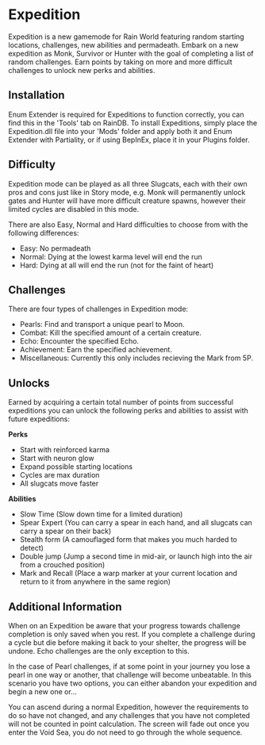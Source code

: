 # Expedition

Expedition is a new gamemode for Rain World featuring random starting locations, challenges, new abilities and permadeath. Embark on a new expedition as Monk, Survivor or Hunter with the goal of completing a list of random challenges. Earn points by taking on more and more difficult challenges to unlock new perks and abilities.

## Installation

Enum Extender is required for Expeditions to function correctly, you can find this in the 'Tools' tab on RainDB.
To install Expeditions, simply place the Expedition.dll file into your 'Mods' folder and apply both it and Enum Extender with Partiality, or if using BepInEx, place it in your Plugins folder.

## Difficulty

Expedition mode can be played as all three Slugcats, each with their own pros and cons just like in Story mode, e.g. Monk will permanently unlock gates and Hunter will have more difficult creature spawns, however their limited cycles are disabled in this mode.

There are also Easy, Normal and Hard difficulties to choose from with the following differences:

- Easy: No permadeath
- Normal: Dying at the lowest karma level will end the run
- Hard: Dying at all will end the run (not for the faint of heart)

## Challenges

There are four types of challenges in Expedition mode:

- Pearls: Find and transport a unique pearl to Moon.
- Combat: Kill the specified amount of a certain creature.
- Echo: Encounter the specified Echo.
- Achievement: Earn the specified achievement.
- Miscellaneous: Currently this only includes recieving the Mark from 5P.

## Unlocks

Earned by acquiring a certain total number of points from successful expeditions you can unlock the following perks and abilities to assist with future expeditions:

**Perks**
- Start with reinforced karma
- Start with neuron glow
- Expand possible starting locations
- Cycles are max duration
- All slugcats move faster

**Abilities**
- Slow Time (Slow down time for a limited duration)
- Spear Expert (You can carry a spear in each hand, and all slugcats can carry a spear on their back)
- Stealth form (A camouflaged form that makes you much harded to detect)
- Double jump (Jump a second time in mid-air, or launch high into the air from a crouched position)
- Mark and Recall (Place a warp marker at your current location and return to it from anywhere in the same region)

## Additional Information

When on an Expedition be aware that your progress towards challenge completion is only saved when you rest. If you complete a challenge during a cycle but die before making it back to your shelter, the progress will be undone. Echo challenges are the only exception to this.

In the case of Pearl challenges, if at some point in your journey you lose a pearl in one way or another, that challenge will become unbeatable. In this scenario you have two options, you can either abandon your expedition and begin a new one or...

You can ascend during a normal Expedition, however the requirements to do so have not changed, and any challenges that you have not completed will not be counted in point calculation. The screen will fade out once you enter the Void Sea, you do not need to go through the whole sequence.
